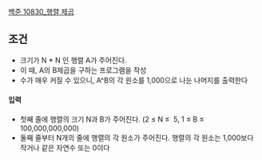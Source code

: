 
[백준 10830_행렬 제곱](https://www.acmicpc.net/problem/10830)



## 조건

- 크기가 N * N 인 행렬 A가 주어진다.
- 이 때, A의 B제곱을 구하는 프로그램을 작성
- 수가 매우 커질 수 있으니, A^B의 각 원소를 1,000으로 나눈 나머지를 출력한다



#### 입력

- 첫째 줄에 행렬의 크기 N과 B가 주어진다. (2 ≤ N ≤  5, 1 ≤ B ≤ 100,000,000,000)
- 둘째 줄부터 N개의 줄에 행렬의 각 원소가 주어진다. 행렬의 각 원소는 1,000보다 작거나 같은 자연수 또는 0이다